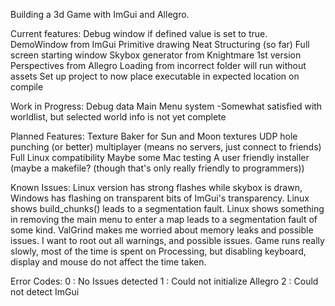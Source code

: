 Building a 3d Game with ImGui and Allegro.

Current features:
	Debug window if defined value is set to true.
	DemoWindow from ImGui
	Primitive drawing
	Neat Structuring (so far)
	Full screen starting window
	Skybox generator from Knightmare 1st version
	Perspectives from Allegro
	Loading from incorrect folder will run without assets
	Set up project to now place executable in expected location on compile

Work in Progress:
	Debug data
	Main Menu system -Somewhat satisfied with worldlist, but selected world info is not yet complete

Planned Features:
	Texture Baker for Sun and Moon textures
	UDP hole punching (or better) multiplayer (means no servers, just connect to friends)
 	Full Linux compatibility
  	Maybe some Mac testing
  A user friendly installer (maybe a makefile? (though that's only really friendly to programmers))

Known Issues:
	Linux version has strong flashes while skybox is drawn, Windows has flashing on transparent bits of ImGui's transparency.
	Linux shows build_chunks() leads to a segmentation fault.
	Linux shows something in removing the main menu to enter a map leads to a segmentation fault of some kind.
	ValGrind makes me worried about memory leaks and possible issues. I want to root out all warnings, and possible issues.
	Game runs really slowly, most of the time is spent on Processing, but disabling keyboard, display and mouse do not affect the time taken.


Error Codes:
0 : No Issues detected
1 : Could not initialize Allegro
2 : Could not detect ImGui
